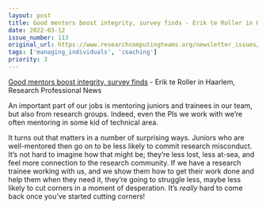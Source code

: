 ```yaml
---
layout: post
title: Good mentors boost integrity, survey finds - Erik te Roller in Haarlem, Research Professional News
date: 2022-03-12
issue_number: 113
original_url: https://www.researchcomputingteams.org/newsletter_issues/0113
tags: ['managing_individuals', 'coaching']
priority: 3
---
```


<!-- markdownlint-disable MD033 -->
<!-- markdownlint-disable MD041 -->
<!-- markdownlint-disable MD049 -->

[Good mentors boost integrity, survey finds](https://www.researchprofessionalnews.com/rr-news-europe-netherlands-2022-3-good-mentors-boost-integrity-survey-finds/) - Erik te Roller in Haarlem, Research Professional News

An important part of our jobs is mentoring juniors and trainees in our team, but also from research groups.  Indeed, even the PIs we work with we’re often mentoring in some kid of technical area.

It turns out that matters in a number of surprising ways.  Juniors who are well-mentored then go on to be less likely to commit research misconduct.  It’s not hard to imagine how that might be; they’re less lost, less at-sea, and feel more connection to the research community.  If we have a research trainee working with us, and we show them how to get their work done and help them when they need it, they’re going to struggle less, maybe less likely to cut corners in a moment of desperation.  It’s *really* hard to come back once you’ve started cutting corners!
